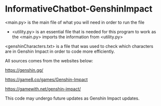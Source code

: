 # InformativeChatbot-GenshinImpact

<main.py> is the main file of what you will need in order to run the file
   - <utility.py> is an essential file that is needed for this program to work as the <main.py> imports the information from <utility.py>

<genshinCharacters.txt> is a file that was used to check which characters are in Genshin Impact in order to code more efficiently. 

All sources comes from the websites below:

https://genshin.gg/

https://game8.co/games/Genshin-Impact

https://gamewith.net/genshin-impact/

This code may undergo future updates as Genshin Impact updates.
